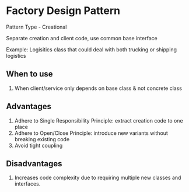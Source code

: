 # Factory Design Pattern

Pattern Type - Creational

Separate creation and client code, use common base interface

Example: Logisitics class that could deal with both trucking or shipping logistics 

## When to use
1. When client/service only depends on base class & not concrete class

## Advantages
1. Adhere to Single Responsibility Principle: extract creation code to one place
2. Adhere to Open/Close Principle: introduce new variants without breaking existing code 
3. Avoid tight coupling

## Disadvantages
1. Increases code complexity due to requiring multiple new classes and interfaces.